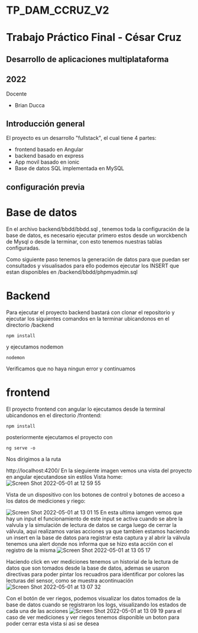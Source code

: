 # TP_DAM_CCRUZ_V2
# Trabajo Práctico Final - César Cruz
## Desarrollo de aplicaciones multiplataforma
##  2022

Docente 

* Brian Ducca

## Introducción general

El proyecto es un desarrollo "fullstack", el cual tiene 4 partes:

- frontend basado en Angular
- backend basado en express
- App movil basado en ionic
- Base de datos SQL implementada en MySQL
  
## configuración previa

# Base de datos

En el archivo backend/bbdd/bbdd.sql , tenemos toda la configuración de la base de datos, es necesario ejecutar primero estos desde un worckbench de Mysql o desde la terminar, con esto tenemos nuestras tablas configuradas.

Como siguiente paso tenemos la generación de datos para que puedan ser consultados y visualisados para ello podemos ejecutar los INSERT que estan disponibles en /backend/bbdd/phpmyadmin.sql

# Backend

Para ejecutar el proyecto backend bastará con clonar el repositorio y ejecutar los siguientes comandos en la terminar ubicandonos en el directorio /backend

```
npm install
```
y ejecutamos nodemon

```
nodemon
```
Verificamos que no haya ningun error y continuamos
# frontend 

El proyecto frontend con angular lo ejecutamos desde la terminal ubicandonos en el directorio /frontend:

```
npm install
```
posteriormente ejecutamos el proyecto con

```
ng serve -o
```
Nos dirigimos a la ruta

http://localhost:4200/
En la sieguiente imagen vemos una vista del proyecto en angular ejecutandose sin estilos
Vista home:
![Screen Shot 2022-05-01 at 12 59 55](https://user-images.githubusercontent.com/70829024/166158431-23aa2ca8-6b94-44ce-9ec8-c778f638ebda.png)

Vista de un dispositivo con los botones de control y botones de acceso a los datos de mediciones y riego:

![Screen Shot 2022-05-01 at 13 01 15](https://user-images.githubusercontent.com/70829024/166158550-bd4fbf6c-a468-432d-a915-26e8320b10d6.png)
En esta ultima iamgen vemos que hay un input el funcionamiento de este input se activa cuando se abre la valvula y la simulación de lectura de datos se carga luego de cerrar la válvula, aqui realizamos varias acciones ya que tambien estamos haciendo un insert en la base de datos para registrar esta captura y al abrir la válvula tenemos una alert donde nos informa que se hizo esta acción con el registro de la misma
![Screen Shot 2022-05-01 at 13 05 17](https://user-images.githubusercontent.com/70829024/166158677-58b98723-2c57-4c90-87f1-684683325fbb.png)

Haciendo click en ver mediciones tenemos un historial de la lectura de datos que son tomados desde la base de datos, ademas se usaron directivas para poder pintar los recuadros para identificar por colores las lecturas del sensor, como se muestra acontinuación
![Screen Shot 2022-05-01 at 13 07 32](https://user-images.githubusercontent.com/70829024/166158735-b9de0791-d601-47b4-b11b-ec8a12d35318.png)

Con el botón de ver riegos, podemos visualizar los datos tomados de la base de datos cuando se registraron los logs, visualizando los estados de cada una de las acciones
![Screen Shot 2022-05-01 at 13 09 19](https://user-images.githubusercontent.com/70829024/166158806-7052fc87-7af1-4257-9004-c2ee0d4f7fda.png)
para el caso de ver mediciones y ver riegos tenemos disponible un boton para poder cerrar esta vista si asi se desea












